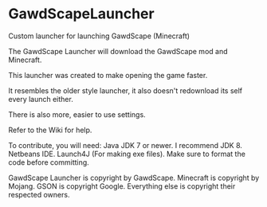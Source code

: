 GawdScapeLauncher
=================

Custom launcher for launching GawdScape (Minecraft)

The GawdScape Launcher will download the GawdScape mod and Minecraft.

This launcher was created to make opening the game faster.

It resembles the older style launcher, it also doesn't redownload its self every launch either.

There is also more, easier to use settings.

Refer to the Wiki for help.

To contribute, you will need:
Java JDK 7 or newer. I recommend JDK 8.
Netbeans IDE.
Launch4J (For making exe files).
Make sure to format the code before committing.

GawdScape Launcher is copyright by GawdScape.
Minecraft is copyright by Mojang.
GSON is copyright Google.
Everything else is copyright their respected owners.
